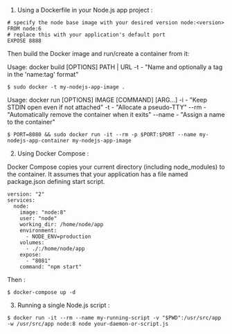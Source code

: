 1. Using a Dockerfile in your Node.js app project :

```
# specify the node base image with your desired version node:<version>
FROM node:6
# replace this with your application's default port
EXPOSE 8888
```

Then build the Docker image and run/create a container from it:

Usage:  docker build [OPTIONS] PATH | URL
-t      - "Name and optionally a tag in the 'name:tag' format"

```
$ sudo docker -t my-nodejs-app-image .
```

Usage:  docker run [OPTIONS] IMAGE [COMMAND] [ARG...]
-i      - "Keep STDIN open even if not attached"
-t      - "Allocate a pseudo-TTY"
--rm    - "Automatically remove the container when it exits"
--name  - "Assign a name to the container"
```
$ PORT=8080 && sudo docker run -it --rm -p $PORT:$PORT --name my-nodejs-app-container my-nodejs-app-image
```

2. Using Docker Compose :

Docker Compose copies your current directory (including node_modules) to the container. It assumes that your application has a file named package.json defining start script.

```
version: "2"
services:
  node:
    image: "node:8"
    user: "node"
    working_dir: /home/node/app
    environment:
      - NODE_ENV=production
    volumes:
      - ./:/home/node/app
    expose:
      - "8081"
    command: "npm start"
```

Then :

```
$ docker-compose up -d
```


3. Running a single Node.js script :

```
$ docker run -it --rm --name my-running-script -v "$PWD":/usr/src/app -w /usr/src/app node:8 node your-daemon-or-script.js
```